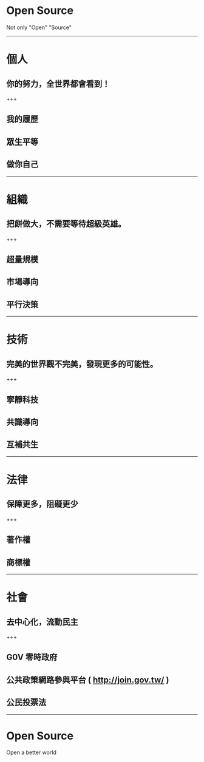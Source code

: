 # Open Source
Not only "Open" "Source"

---

# 個人
## 你的努力，全世界都會看到！

+++

## 我的履歷
## 眾生平等
## 做你自己

---

# 組織
## 把餅做大，不需要等待超級英雄。

+++

## 超量規模
## 市場導向
## 平行決策

---

# 技術
## 完美的世界觀不完美，發現更多的可能性。

+++

## 寧靜科技
## 共識導向
## 互補共生

---

# 法律
## 保障更多，阻礙更少

+++

## 著作權
## 商標權

---

# 社會
## 去中心化，流動民主

+++

## G0V 零時政府
## 公共政策網路參與平台 ( http://join.gov.tw/ )
## 公民投票法

---

# Open Source
Open a better world
